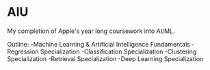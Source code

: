 # AIU
My completion of Apple's year long coursework into AI/ML. 

Outline:
-Machine Learning & Artificial Intelligence Fundamentals
-Regression Specialization
-Classification Specialization
-Clustering Specialization
-Retrieval Specialization
-Deep Learning Specialization
